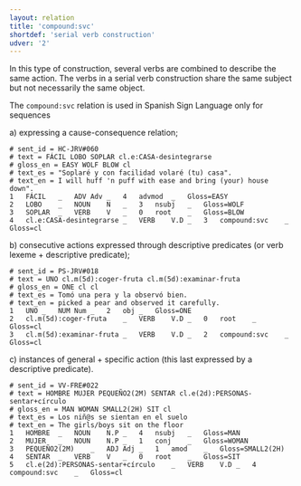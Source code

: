 ```yaml
---
layout: relation
title: 'compound:svc'
shortdef: 'serial verb construction'
udver: '2'
---
```


In this type of construction, several verbs are combined to describe the same action. The verbs in a serial verb construction share the same subject but not necessarily the same object. 

The `compound:svc` relation is used in Spanish Sign Language only for sequences 

a) expressing a cause-consequence relation; 
~~~ conllu
# sent_id = HC-JRV#060
# text = FÁCIL LOBO SOPLAR cl.e:CASA-desintegrarse
# gloss_en = EASY WOLF BLOW cl
# text_es = "Soplaré y con facilidad volaré (tu) casa".
# text_en = I will huff 'n puff with ease and bring (your) house down".
1	FÁCIL	_	ADV	Adv	_	4	advmod	_	Gloss=EASY
2	LOBO	_	NOUN	N	_	3	nsubj	_	Gloss=WOLF
3	SOPLAR	_	VERB	V	_	0	root	_	Gloss=BLOW
4	cl.e:CASA-desintegrarse	_	VERB	V.D	_	3	compound:svc	_	Gloss=cl
~~~

b) consecutive actions expressed through descriptive predicates (or verb lexeme + descriptive predicate); 
~~~ conllu
# sent_id = PS-JRV#018
# text = UNO cl.m(5d):coger-fruta cl.m(5d):examinar-fruta
# gloss_en = ONE cl cl
# text_es = Tomó una pera y la observó bien.
# text_en = picked a pear and observed it carefully.
1	UNO	_	NUM	Num	_	2	obj	_	Gloss=ONE
2	cl.m(5d):coger-fruta	_	VERB	V.D	_	0	root	_	Gloss=cl
3	cl.m(5d):examinar-fruta	_	VERB	V.D	_	2	compound:svc	_	Gloss=cl
~~~ 

c) instances of general + specific action (this last expressed by a descriptive predicate).
~~~ conllu
# sent_id = VV-FRE#022
# text = HOMBRE MUJER PEQUEÑO2(2M) SENTAR cl.e(2d):PERSONAS-sentar+círculo
# gloss_en = MAN WOMAN SMALL2(2H) SIT cl
# text_es = Los niñ@s se sientan en el suelo
# text_en = The girls/boys sit on the floor
1	HOMBRE	_	NOUN	N.P	_	4	nsubj	_	Gloss=MAN
2	MUJER	_	NOUN	N.P	_	1	conj	_	Gloss=WOMAN
3	PEQUEÑO2(2M)	_	ADJ	Adj	_	1	amod	_	Gloss=SMALL2(2H)
4	SENTAR	_	VERB	V	_	0	root	_	Gloss=SIT
5	cl.e(2d):PERSONAS-sentar+círculo	_	VERB	V.D	_	4	compound:svc	_	Gloss=cl
~~~ 
<!-- Interlanguage links updated Po 11. listopadu 2024, 20:10:39 CET -->
